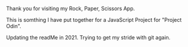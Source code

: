 Thank you for visiting my Rock, Paper, Scissors App.

This is somthing I have put together for a JavaScript Project for "Project Odin".

Updating the readMe in 2021. Trying to get my stride with git again.
